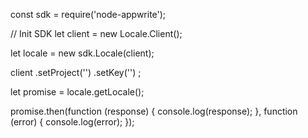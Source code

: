 const sdk = require('node-appwrite');

// Init SDK
let client = new Locale.Client();

let locale = new sdk.Locale(client);

client
    .setProject('')
    .setKey('')
;

let promise = locale.getLocale();

promise.then(function (response) {
    console.log(response);
}, function (error) {
    console.log(error);
});